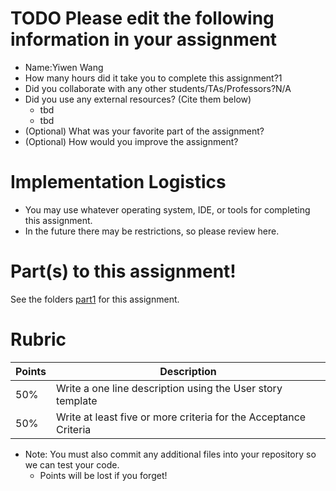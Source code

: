 # TODO Please edit the following information in your assignment

- Name:Yiwen Wang
- How many hours did it take you to complete this assignment?1
- Did you collaborate with any other students/TAs/Professors?N/A
- Did you use any external resources? (Cite them below)
  - tbd
  - tbd
- (Optional) What was your favorite part of the assignment?
- (Optional) How would you improve the assignment?

# Implementation Logistics

- You may use whatever operating system, IDE, or tools for completing this assignment.
- In the future there may be restrictions, so please review here.

# Part(s) to this assignment!

See the folders [part1](./part1) for this assignment.

# Rubric

| Points | Description                                                      |
|--------|------------------------------------------------------------------|
| 50%    | Write a one line description using the User story template       |
| 50%    | Write at least five or more criteria for the Acceptance Criteria |


* Note: You must also commit any additional files into your repository so we can test your code.
  * Points will be lost if you forget!
